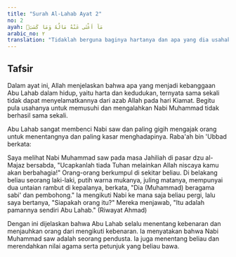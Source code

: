 ```yaml
---
title: "Surah Al-Lahab Ayat 2"
no: 2
ayah: مَآ اَغْنٰى عَنْهُ مَالُهٗ وَمَا كَسَبَۗ
arabic_no: ٢
translation: "Tidaklah berguna baginya hartanya dan apa yang dia usahakan."
---
```


## Tafsir

Dalam ayat ini, Allah menjelaskan bahwa apa yang menjadi kebanggaan Abu Lahab dalam hidup, yaitu harta dan kedudukan, ternyata sama sekali tidak dapat menyelamatkannya dari azab Allah pada hari Kiamat. Begitu pula usahanya untuk memusuhi dan mengalahkan Nabi Muhammad tidak berhasil sama sekali.

Abu Lahab sangat membenci Nabi saw dan paling gigih mengajak orang untuk menentangnya dan paling kasar menghadapinya. Raba'ah bin 'Ubbad berkata:

Saya melihat Nabi Muhammad saw pada masa Jahiliah di pasar dzu al-Majaz bersabda, "Ucapkanlah tiada Tuhan melainkan Allah niscaya kamu akan berbahagia!" Orang-orang berkumpul di sekitar beliau. Di belakang beliau seorang laki-laki, putih warna mukanya, juling matanya, mempunyai dua untaian rambut di kepalanya, berkata, "Dia (Muhammad) beragama sabi' dan pembohong." Ia mengikuti Nabi ke mana saja beliau pergi, lalu saya bertanya, "Siapakah orang itu?" Mereka menjawab, "Itu adalah pamannya sendiri Abu Lahab." (Riwayat Ahmad)

Dengan ini dijelaskan bahwa Abu Lahab selalu menentang kebenaran dan menjauhkan orang dari mengikuti kebenaran. Ia menyatakan bahwa Nabi Muhammad saw adalah seorang pendusta. Ia juga menentang beliau dan merendahkan nilai agama serta petunjuk yang beliau bawa.